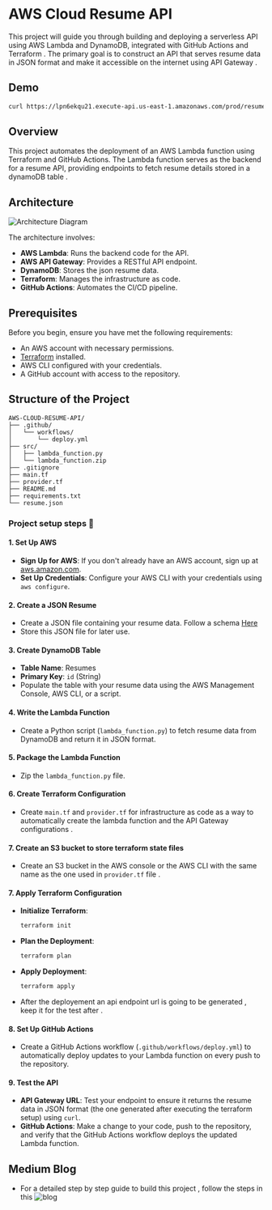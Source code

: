 
# AWS Cloud Resume API

This project will guide you through building and deploying a serverless API using AWS Lambda and DynamoDB, integrated with GitHub Actions and Terraform . The primary goal is to construct an API that serves resume data in JSON format and make it accessible on the internet using API Gateway .

## Demo
```sh
curl https://lpn6ekqu21.execute-api.us-east-1.amazonaws.com/prod/resume
```

## Overview

This project automates the deployment of an AWS Lambda function using Terraform and GitHub Actions. The Lambda function serves as the backend for a resume API, providing endpoints to fetch resume details stored in a dynamoDB table .

## Architecture

![Architecture Diagram](https://app.diagrams.net/?tags=%7B%7D&lightbox=1&highlight=0000ff&edit=_blank&layers=1&nav=1#R%3Cmxfile%3E%3Cdiagram%20name%3D%22Page-1%22%20id%3D%22BV-xxkpbX55yBwoLjc4p%22%3E7V1rd6LK0v41We%2BnyeJqko8qxrCXYIxkMubLLESCeMMXMQi%2F%2FlR1NygXI5moc0nO2XtjF01f6vJUVdN0LsTmfNP2zeVY80b27ELgRpsLUbkQBIG7EuCClIhSatc1SnB8d0RJ%2FJbQd2ObETlGXbsje5WpGHjeLHCXWaLlLRa2FWRopu97YbbaizfL9ro0HbtA6FvmrEh9ckfBmFKvZW5Lv7NdZ5z0zHPsztxMKjPCamyOvHCHJLYuxKbveQH9Nd807RkyL%2BELfe52z910YL69CKo8oK5WQT%2B4GzzcR82fY%2BHlaTjufWPSeTVnazbh%2BlMfCM2Ztx6xcQdRwoyl5y4CwlC5Af9Af03uQoY7TSxdCnKOkC9fZQl8sYRtZAn58lWWwOeb53P98%2FkB7hAKpUzzXK5%2FbmeA8I%2FY8NbBzF3YzVT1OCA6vjlyQSRNb%2Bb5QFt4C%2BBeYxzMZ1Di4Wc4dgO7vzQt5GoIZgO0F28RMOXnhaTMGI%2BtgnoHJvTlszaIJGy%2F9WpTgdA6s5m5XLnD9Cnfttb%2Byn21H%2BwVbRypoIhL%2FD3fOGizl2a4ki4d31svyfBV6Kv07k%2F4%2BdNCxfhpzgJsKPC9qZ1M9EIQ4f%2B3qHyNF3c2yzHg1fYDF%2ByqPnMdbD%2FwsDuTlWb2C2kRuOIunA4pKSLHOFHWxchcje0RmxLTYujC3uw1Dz41OkAr25vbgR9BleSBGrNTBlRiUg63Zl%2BTGG28Y%2FJpRZNBjZO2vbVG%2BMEM8h3GKYoF6yyYpD0CuGJFzw%2FGnuMtzFlrS22A6BajlFPbOh0PJUC0aWIHQcTUz1wHXlZfaZ%2FY0V7WvoUtgek79pv1pHLB%2BPbMDEB5s5hewmT26D3axI5ApaxA%2BaucnFbe2rds9tRWVHXfN6Odagz0qvdzncPh99WHH3QEW71JefLrqpT0%2BZtVCRTGj36w50lhgAUAWVZUNrs3lWi3dG%2F7LvCBYCD3cb2k4n%2BjHl9VgXnxgwr8IZRIhvmWaFdTO7DGidzK3NY%2BmN3jznYBHqq3lCsMfPIugVXOQHXiBzrm0J7deys3cIm%2FGXpB4M0POgrLXhAN2NWqQ87TXC3pRF%2FcDY6j4D35fV5xZs6HI%2FPny3ph0WFW8zT71W6%2F%2B%2BGELCpwRfcjXRe9T0I7ulpJ0h%2BBGCc3crGqke%2BR3we9lCDk5J73UnRgH%2FZSIpfzOtLbXupA%2FdN4Kb5CwJOBstKEpDQpKUtMSpOTYoKSqUZShpIe8sQy2lWRyBerJVlGkVhGK0up8k%2FzJU%2Fzuaf3JzT7PEPOBTRvBJkCaT4reCH%2F%2BxP9QCnm%2BzYFDZoHQQ61KsuIRtHCnHuj4QldgiTkTLDEJcglCYl8qnyEr%2BASvszzzzTPq3qd52ufxjxX4gkNU5azhnlz%2FXtDNfHqU4Rqp1onEGq%2FFIEdK%2BgRvlD1r0XV1hUvXzU%2BDaqaS%2FenYwZ2iIH%2F2VJhQar9XnwVyvC1RpbAh%2FDDwR%2F%2Fv7Z914YEjFNIZKgAe2rmHKW3GK6WhF30ERhC%2BlRCG7mveVJaB2BW4F6I%2FSPWrdZzG9%2BnmYH5VotAyzSaAxQQWZDVo4KO5VVx7o5G1FHgywRz%2B5Yhi0doUugb2AuHYkZQsoLESCdTqJusv74qxtF82cq%2BdKpAWiyD%2FJzY1yvb%2Fz%2FUp%2Fq9SgQPGrYKykX%2BqYWbW04XSrIkXix7b3My6V4flm7gu45j%2ByjfYIz23CErjb%2BKEXmsSRcsvxCikhJ9kw%2Fr0HkR4uawDlFgaDN%2F%2FAUMOZleZcN6kS%2BRKXdOXJD4wzJd%2Bp5lr1b2FhiA70tvscKfLz7EiMcPMMzFCNXEJhcXM6OhaU1xAF46CvRGl19oUtEl5bYS8FJxgUConRNOpAouKa9Olm8DtOBoiGJAOvDiOmvfPpaPooo1Y36P23FZlbU6r3RVdZ12ncHPL%2BX%2BNVcpVvSUJ9skI1dA1R3E%2FHKS2XcM%2Bdd8Jbuebs7pJOWyV4A5cfahDtdYW1P7Kx8qLk4nyeUbEr0%2Bq0QrhLJvZT%2BfWZg3fC6QKK6EXZ1Tln%2FNiwZGOvhO4aM7t8pfKeSWJKTr3Mrkid8ovHcXxQk2hJHqyj4L%2BuPWxCtvCMM8qKq9v73f%2BFs%2BS5ASoNx9vV%2ByzC2fbMfXYZx%2BxOn%2F2yh9SGqykJGaLBQhuWxTxskgOVnW%2BHcwmSUYB3fknQa7v%2BVe7stcNfB%2B74a8bzfl%2FezbkHeg%2Fmk25Mll6wZ%2Fv3Idfw9BHsvP7PHlw2IqdfKndsQlPlS8JK52YQc%2FxWLcoAiKqIj7w4wjQHg%2BOKsVF%2BfOujZXO%2Bx2VcaxT%2B16xezCU5njPWsuVGFJla4wPnyKV7cH4qbrfLBblN5Z15n4CsuGifiSFzBf8ttaH39VkN9536aJZQL8q0MTvmrgK%2BxZNHpfEPPugFXI7UeXDkWsBx440TckFWKhTNhTGhi9ZcCzXHxUsOx3BlD5ICm0hzPQwtWl4wbj9fAY1gvZwmXWfUqJ%2FezmrXLRfhPa8QG4LO7Jr1IxzrhzckrDYQYT0TRMa%2BoQw05wcGS%2FmGsC3ntC2Px6EOmwnlC5hIJN4b47sU6Lwu3q1bkQGhtQFqF5f6cLz1FDGj5t1lbMuebdA2cp3mtHHImjSBa1SH615tarNqmHWvMmHs0tV20%2FL4ft8Eady6%2FD%2BaOr3j0vn3%2BMmkPRuVEndUdr1gWd%2FKs6Zvv78lkYc%2Fd9VdKURmgDbSTMpqM21nVC7a4hqRPp2mrfcmazMTefNiuoO9GVOqe11Eh1G9P7%2Fn%2B6FjtrTRk42mSw1ozHzWjS2nQmPVHjQq7brMdaX5K6xu0TjHMNzwrDJid3JlNOVR7XetzjbVd9vZ9swsGPBy8dv6vxvfjh9sGAObR7MB8u0iMp1KJ6pDUlDvvr9iUZ5sJ3Jhan%2FxhsoB9Oj%2FVVx5iuu0Yv0PuSqN8OWP1RzTBagqq0uGR83adwZxwPQscgdMlQaD17zmGb2GcMbQjapJfpc%2BSS%2B1y3HQaUziE97rKxdO88txNL1x0R5BhLF2T98gjWl%2FrAZBX%2FRir6TqHEd6bE47%2BTqWB8f5nzvD6GTyx%2BnplL7AVZyjZx4sSer7AA8wlQsoiKG23iOJqh7iIeRTdANX0yAERoKJrRAmSxsH4ICAFoMRVVpe4kdQZxHdtYdxULkWLTVVpwT4N7jxtVUaG%2BFgN6RLorbTRxEAOiSbqgsbYsaGsKdWEck9ZaizUueUZzAfX6UqzFD15n0pL1Jw3pIdABweBehFfoywAUNhxAWSuGNoVebEE9QCOXzq%2BLYzVaMqNJZN7QJ%2FZlRZwEbUrdJrfpAtrBOALSFswLkBHuDYRuW0Oki%2FVYBR5wGxg%2F%2FFsXkA96RJ4DBNagj2evg%2FM3vk862EasIZ%2BgvUFAnjFU8hvqPenIn9iSB6SPxw3wB9vhNaPH%2BIxj1taIvoDovG589zQX0BbaJjxRNOR1CHwmPFcpekvEA0X1jU54pIkwX%2BSzCHwSun2OjblOxwxj1%2BcOQXvdGFVtdwNeIdJjh%2BgP5dkggGvc7W%2FLjIdSL25F4A15kH3cVZxdOaCXTOWgKj1pEHF0zFE9BN7jmEWtX8pnVY%2FB2yl1Hp6hOtHnmE6Qq4zy1N3kmRbyPD7QptdBHTYesU2434vZOFBHZWiXAzlJwMMNygHmAm2CZ59YEXpNvIey12IaEejAN3g2grHwoM%2FYHo4HbQD485%2Bio2zJvBN76uE8BCovrD8QgNcheOMQPTXW7RloF6rM7CLqGmpik46OvE1tltZDm6P1emm9bZ2elNQrbY%2FYXa%2FQ5vZK8WNnrDyx87tl0DFgvJMWzNta60ZvAzqAdgRzRH44EuoJ6pGO%2FJpoqf3CVYAoBWQEkRbBhx5EWL0Yr3pchz7JWKCMdXs8oRtaPFRaMbQPGIO23OMBJ6Cs8iBf5D%2FIB%2B3I4jqGBe3VkQbYQvSE05%2FCAO0M7JEnNmvMxjrRf2J35MrsMQC5i9rkMUDM0kWYJ44fcFEnvGs5STs4Pt1wJJA%2FHVe%2FTsf1fYD6ttEnz7Wh0YM2oU%2B0y3Zro0XQBvCFXan90zLIQaVYABrZI22CzCJW19C2Mkvx08FyzHSA1etldEVPsPuN9lifHJ0H%2FFosA6JnRxov2I%2FMfAPF5GScBPcwQk10bAr6N6B6Nm9t26H14m09Ok7QAzaO%2F2rDPseB3Hj0LzrBz9uxRmwQ%2FFlyTeSLETvqbDyGaBqieoLxyEOiR4gBeJX0NuoxjCWqJ1c6%2FyYXo26Q6Bkzg%2FJ%2BHGgjxAyB1J2HMcEiUp6CPFSUC9hKcq2z59BfAA9I27cr1KOu8hgQfYof9s2J9AW6Tvty6%2FvGvUG7hHni3FE3ARsaX3w6wCfDGCSxjVxFL0k8EjFcpXW2V2oTQWI36TPTt9pFObXCbj%2FTJrdj%2B4ldChqr0zWeYdyP6NNDivEPE%2FR7mkHaDRAvYI4hYCf6ZOwnIrFXn9JBHoSu3xFcID4YyoHe1sKkHUYXO5iNNjmaUdK4ALBDQxzdUBzAPtK6Dh0vaYNndIn0BX1acY%2FonaY8OtgmxJxJO4xukb46xkM6P4jbQE6PhFdUThIPuuAkvEivzTrWi0Fn4L7G6GqQraci7vNM%2F5EeEJ9vtBKMZHKrk3p4T%2B9ziX5sElxKfCSNHUh8PWHtJuNB30Hmz%2BIDdkUdtXiwLbwfM3qU9J%2BWMfvvk7glKfNd1i%2FodxJXh7QemW9hnizmrqnudvUD8gip236eqy6kUo37u8Z41HacZ4VzDWOrgV02KxbJSTuRHETYJOpCdGBRl4WeHzyyttlnzTDKSCceFywHPTV4YESYvfWRblgSocck%2B9iDEuR%2BRK5Qf4hX4KymOOJeZGlKIWRBOJZQn2oyah9G0iRrUTAimuK6ioCWQrOq1LtBeTxBiUMUItHIPskwIJKJHYlG2BhFJVkIRqv0XpqFpBnKNrrejQ4rePJo6yHrezw49y4P3iWR284893rwXR15zmiWHs%2FcHc2iuSr8OtIbl%2BKabbqevvuqumSHWO1kH0L%2Fc9tB%2BJuq71x%2B7xl%2FZXuo88tAX1s6f%2FeWTkEWcyZbK%2Fk%2B5qybOoWy7YH5z2PsV3vmLT%2F71k6hJuSld13cG3TWbyekf27DfXqI%2B3nOW3zvS24ht8syOYNt3zvuA%2FVPtCvzn9vyu880P%2Fj25ir3LZR05rc3QtkelRz4GjYoyIvnzz81%2BAq5Xdci%2F5uRNzGpt0TXZvszuDr5cnn1qSVY4j6FEvfJ82eVYoWvSRMpfmrZFQJX6bq4wa9sW%2FTpRFfhs9HlGpIOelSGixfLG%2BGH%2FXhuxTHPKAANuSN27ttLTGY8f89xK3%2FvaQG%2BF5gsSTvS39P4Jt7IOZ2SS7ba82UfS53uWJ0KqN5dYFQDc8fJoIZdZE5C2dWB5rGOYEk17E1P8quHXhS0env4FJ680VShyaaCs3WXNi4bfGn3Qe2WhNw5GHLJGS9lvu5kB2FIFTa%2BnvVPfFyK0s3Fzp%2F54C85sXZxmj%2F0UTnRYAnAwfTzo2fNfkyUFb4JwpTBDErPidoe6IS3d050%2BswhDi%2FkV%2BZKDPasX%2B7KFT64XoGj2TkMLNgmiyA0ejwT8Muu5oc%2BiaglKZeGlJzPzZ%2F3UJsKB8huvfB96oU5EDX8V128%2BCYwcG0F5Pwt7t73Xt0VODR34XxqUX%2Fjc3ury16RHWvhAIrbv9ZIl4i2f%2FNSbP0P%3C%2Fdiagram%3E%3C%2Fmxfile%3E)

The architecture involves:

- **AWS Lambda**: Runs the backend code for the API.
- **AWS API Gateway**: Provides a RESTful API endpoint.
- **DynamoDB**: Stores the json resume data.
- **Terraform**: Manages the infrastructure as code.
- **GitHub Actions**: Automates the CI/CD pipeline.

## Prerequisites

Before you begin, ensure you have met the following requirements:

- An AWS account with necessary permissions.
- [Terraform](https://www.terraform.io/downloads.html) installed.
- AWS CLI configured with your credentials.
- A GitHub account with access to the repository.

## Structure of the Project

```plaintext
AWS-CLOUD-RESUME-API/
├── .github/
│   └── workflows/
│       └── deploy.yml
├── src/
│   ├── lambda_function.py
│   └── lambda_function.zip
├── .gitignore
├── main.tf
├── provider.tf
├── README.md
├── requirements.txt
└── resume.json
``` 
### Project setup steps 🚀

#### 1. Set Up AWS

- **Sign Up for AWS**: If you don't already have an AWS account, sign up at [aws.amazon.com](https://aws.amazon.com/).
- **Set Up Credentials**: Configure your AWS CLI with your credentials using `aws configure`.

#### 2. Create a JSON Resume

- Create a JSON file containing your resume data. Follow a schema [Here](https://jsonresume.org/schema)
- Store this JSON file for later use.
#### 3. Create DynamoDB Table

- **Table Name**: Resumes
- **Primary Key**: `id` (String)
- Populate the table with your resume data using the AWS Management Console, AWS CLI, or a script.

#### 4. Write the Lambda Function

- Create a Python script (`lambda_function.py`) to fetch resume data from DynamoDB and return it in JSON format.

#### 5. Package the Lambda Function

- Zip the `lambda_function.py` file.


#### 6. Create Terraform Configuration 

- Create `main.tf` and `provider.tf` for infrastructure as code as a way to automatically create the lambda function and the API Gateway configurations .

#### 7. Create an S3 bucket to store terraform state files 
- Create an S3 bucket in the AWS console or the AWS CLI with the same name as the one used in `provider.tf` file .

#### 7. Apply Terraform Configuration
- **Initialize Terraform**:
  ```sh
  terraform init
  ```
- **Plan the Deployment**:
  ```sh
  terraform plan
  ```
- **Apply Deployment**:
  ```sh
  terraform apply
  ```
 - After the deployement an api endpoint url is going to be generated , keep it for the test after . 


#### 8. Set Up GitHub Actions

- Create a GitHub Actions workflow (`.github/workflows/deploy.yml`) to automatically deploy updates to your Lambda function on every push to the repository.

#### 9. Test the API

- **API Gateway URL**: Test your endpoint to ensure it returns the resume data in JSON format (the one generated after executing the terraform setup) using `curl`.
- **GitHub Actions**: Make a change to your code, push to the repository, and verify that the GitHub Actions workflow deploys the updated Lambda function.

## Medium Blog 
- For a detailed step by step guide to build this project , follow the steps in this ![blog](link-to-medium-blog)


